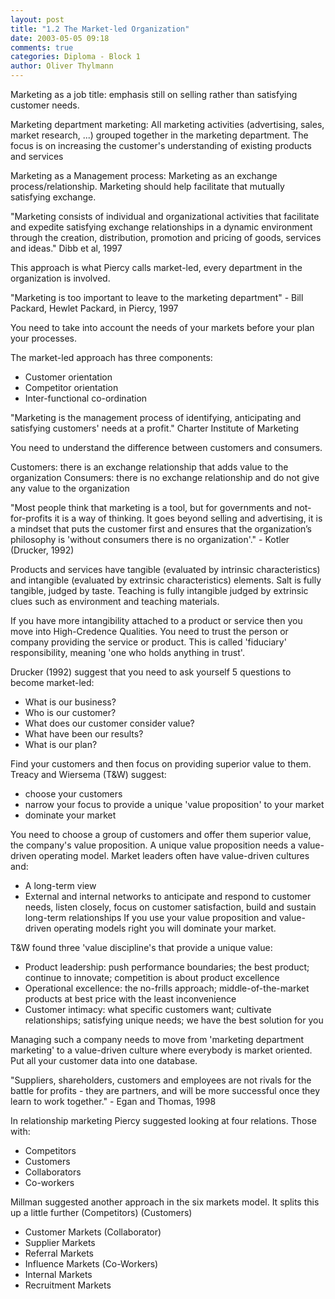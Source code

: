 ```yaml
---
layout: post
title: "1.2 The Market-led Organization"
date: 2003-05-05 09:18
comments: true
categories: Diploma - Block 1
author: Oliver Thylmann
---
```



Marketing as a job title: emphasis still on selling rather than satisfying customer needs.

Marketing department marketing: All marketing activities (advertising, sales, market research, ...) grouped together in the marketing department. The focus is on increasing the customer's understanding of existing products and services

Marketing as a Management process: Marketing as an exchange process/relationship. Marketing should help facilitate that mutually satisfying exchange.





&quot;Marketing consists of individual and organizational activities that facilitate and expedite satisfying exchange relationships in a dynamic environment through the creation, distribution, promotion and pricing of goods, services and ideas.&quot; Dibb et al, 1997

This approach is what Piercy calls market-led, every department in the organization is involved.

&quot;Marketing is too important to leave to the marketing department&quot; - Bill Packard, Hewlet Packard, in Piercy, 1997

You need to take into account the needs of your markets before your plan your processes.

The market-led approach has three components:
- Customer orientation
- Competitor orientation
- Inter-functional co-ordination

&quot;Marketing is the management process of identifying, anticipating and satisfying customers' needs at a profit.&quot; Charter Institute of Marketing

You need to understand the difference between customers and consumers.

Customers: there is an exchange relationship that adds value to the organization
Consumers: there is no exchange relationship and do not give any value to the organization

&quot;Most people think that marketing is a tool, but for governments and not-for-profits it is a way of thinking. It goes beyond selling and advertising, it is a mindset that puts the customer first and ensures that the organization’s philosophy is 'without consumers there is no organization'.&quot; - Kotler (Drucker, 1992)


Products and services have tangible (evaluated by intrinsic characteristics) and intangible (evaluated by extrinsic characteristics) elements. Salt is fully tangible, judged by taste. Teaching is fully intangible judged by extrinsic clues such as environment and teaching materials.

If you have more intangibility attached to a product or service then you move into High-Credence Qualities. You need to trust the person or company providing the service or product. This is called 'fiduciary' responsibility, meaning 'one who holds anything in trust'. 


Drucker (1992) suggest that you need to ask yourself 5 questions to become market-led:
- What is our business?
- Who is our customer?
- What does our customer consider value?
- What have been our results?
- What is our plan?

Find your customers and then focus on providing superior value to them. Treacy and Wiersema (T&amp;W) suggest:
- choose your customers
- narrow your focus to provide a unique 'value proposition' to your market
- dominate your market

You need to choose a group of customers and offer them superior value, the company's value proposition. A unique value proposition needs a value-driven operating model. Market leaders often have value-driven cultures and:
- A long-term view
- External and internal networks to anticipate and respond to customer needs, listen closely, focus on customer satisfaction, build and sustain long-term relationships
If you use your value proposition and value-driven operating models right you will dominate your market.

T&amp;W found three  'value discipline's that provide a unique value:

- Product leadership: push performance boundaries; the best product; continue to innovate; competition is about product excellence
- Operational excellence: the no-frills approach; middle-of-the-market products at best price with the least inconvenience
- Customer intimacy: what specific customers want; cultivate relationships; satisfying unique needs; we have the best solution for you


Managing such a company needs to move from 'marketing department marketing' to a value-driven culture where everybody is market oriented. Put all your customer data into one database.

&quot;Suppliers, shareholders, customers and employees are not rivals for the battle for profits - they are partners, and will be more successful once they learn to work together.&quot; - Egan and Thomas, 1998

In relationship marketing Piercy suggested looking at four relations. Those with:
- Competitors
- Customers
- Collaborators
- Co-workers

Millman suggested another approach in the six markets model. It splits this up a little further 
(Competitors)
(Customers)
- Customer Markets
(Collaborator)
- Supplier Markets
- Referral Markets
- Influence Markets
(Co-Workers)
- Internal Markets
- Recruitment Markets


